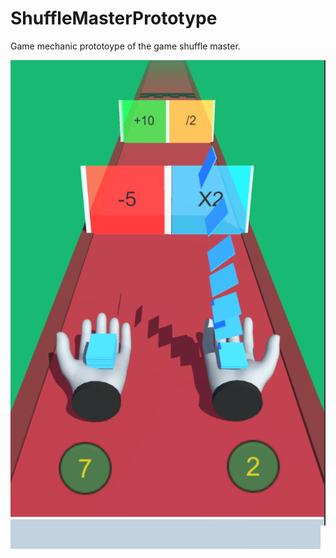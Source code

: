 # ShuffleMasterPrototype

 Game mechanic prototoype of the game shuffle master.

![Quick view](5.png)
